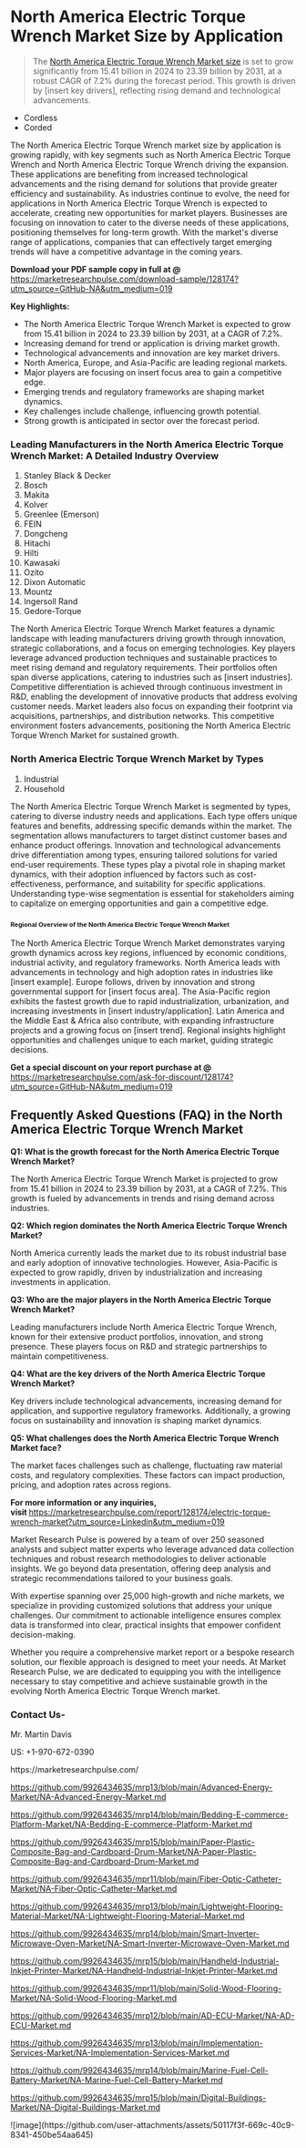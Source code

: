 <h1>North America Electric Torque Wrench Market&nbsp;Size by Application</h1><blockquote><p>The <a href="https://marketresearchpulse.com/download-sample/128174?utm_source=GitHub-NA&amp;utm_medium=019">North America Electric Torque Wrench Market size</a> is set to grow significantly from 15.41 billion in 2024 to 23.39 billion by 2031, at a robust CAGR of 7.2% during the forecast period. This growth is driven by [insert key drivers], reflecting rising demand and technological advancements.</p></blockquote><ul><li>Cordless <li> Corded</li></ul><p>The North America Electric Torque Wrench market size by application is growing rapidly, with key segments such as North America Electric Torque Wrench and North America Electric Torque Wrench driving the expansion. These applications are benefiting from increased technological advancements and the rising demand for solutions that provide greater efficiency and sustainability. As industries continue to evolve, the need for applications in North America Electric Torque Wrench is expected to accelerate, creating new opportunities for market players. Businesses are focusing on innovation to cater to the diverse needs of these applications, positioning themselves for long-term growth. With the market's diverse range of applications, companies that can effectively target emerging trends will have a competitive advantage in the coming years.</p><p><strong>Download your PDF sample copy in full at @ </strong><a href="https://marketresearchpulse.com/download-sample/128174?utm_source=GitHub-NA&amp;utm_medium=019">https://marketresearchpulse.com/download-sample/128174?utm_source=GitHub-NA&amp;utm_medium=019</a></p><p><strong>Key Highlights: </strong></p><ul><li>The North America Electric Torque Wrench Market is expected to grow from 15.41 billion in 2024 to 23.39 billion by 2031, at a CAGR of 7.2%.</li><li>Increasing demand for trend or application is driving market growth.</li><li>Technological advancements and innovation are key market drivers.</li><li>North America, Europe, and Asia-Pacific are leading regional markets.</li><li>Major players are focusing on insert focus area to gain a competitive edge.</li><li>Emerging trends and regulatory frameworks are shaping market dynamics.</li><li>Key challenges include challenge, influencing growth potential.</li><li>Strong growth is anticipated in sector over the forecast period.</li></ul><h3>Leading Manufacturers in the North America Electric Torque Wrench Market: A Detailed Industry Overview</h3><ol><li>Stanley Black & Decker</li><li>Bosch</li><li>Makita</li><li>Kolver</li><li>Greenlee (Emerson)</li><li>FEIN</li><li>Dongcheng</li><li>Hitachi</li><li>Hilti</li><li>Kawasaki</li><li>Ozito</li><li>Dixon Automatic</li><li>Mountz</li><li>Ingersoll Rand</li><li>Gedore-Torque</li></ol><div class="flex max-w-full flex-col flex-grow"><div class="min-h-8 text-message flex w-full flex-col items-end gap-2 whitespace-normal break-words [.text-message+&amp;]:mt-5" dir="auto" data-message-author-role="assistant" data-message-id="fd8432e4-4910-450d-b182-61b7bfb0a01f" data-message-model-slug="gpt-4o"><div class="flex w-full flex-col gap-1 empty:hidden first:pt-[3px]"><div class="markdown prose w-full break-words dark:prose-invert light"><p>The North America Electric Torque Wrench Market features a dynamic landscape with leading manufacturers driving growth through innovation, strategic collaborations, and a focus on emerging technologies. Key players leverage advanced production techniques and sustainable practices to meet rising demand and regulatory requirements. Their portfolios often span diverse applications, catering to industries such as [insert industries]. Competitive differentiation is achieved through continuous investment in R&amp;D, enabling the development of innovative products that address evolving customer needs. Market leaders also focus on expanding their footprint via acquisitions, partnerships, and distribution networks. This competitive environment fosters advancements, positioning the North America Electric Torque Wrench Market for sustained growth.</p></div></div></div></div><h3>North America Electric Torque Wrench Market by Types</h3><ol><li>Industrial <li> Household</li></ol><div class="flex max-w-full flex-col flex-grow"><div class="min-h-8 text-message flex w-full flex-col items-end gap-2 whitespace-normal break-words [.text-message+&amp;]:mt-5" dir="auto" data-message-author-role="assistant" data-message-id="084470be-0bb7-4664-bddf-5156b4f41249" data-message-model-slug="gpt-4o-mini"><div class="flex w-full flex-col gap-1 empty:hidden first:pt-[3px]"><div class="markdown prose w-full break-words dark:prose-invert light"><p>The North America Electric Torque Wrench Market is segmented by types, catering to diverse industry needs and applications. Each type offers unique features and benefits, addressing specific demands within the market. The segmentation allows manufacturers to target distinct customer bases and enhance product offerings. Innovation and technological advancements drive differentiation among types, ensuring tailored solutions for varied end-user requirements. These types play a pivotal role in shaping market dynamics, with their adoption influenced by factors such as cost-effectiveness, performance, and suitability for specific applications. Understanding type-wise segmentation is essential for stakeholders aiming to capitalize on emerging opportunities and gain a competitive edge.</p></div></div></div></div><h3><span style="font-size: 11px;">Regional Overview of the North America Electric Torque Wrench Market</span></h3><div class="flex max-w-full flex-col flex-grow"><div class="min-h-8 text-message flex w-full flex-col items-end gap-2 whitespace-normal break-words [.text-message+&amp;]:mt-5" dir="auto" data-message-author-role="assistant" data-message-id="e9038762-ce64-4e30-91c9-9bd413514231" data-message-model-slug="gpt-4o-mini"><div class="flex w-full flex-col gap-1 empty:hidden first:pt-[3px]"><div class="markdown prose w-full break-words dark:prose-invert light"><p>The North America Electric Torque Wrench Market demonstrates varying growth dynamics across key regions, influenced by economic conditions, industrial activity, and regulatory frameworks. North America leads with advancements in technology and high adoption rates in industries like [insert example]. Europe follows, driven by innovation and strong governmental support for [insert focus area]. The Asia-Pacific region exhibits the fastest growth due to rapid industrialization, urbanization, and increasing investments in [insert industry/application]. Latin America and the Middle East &amp; Africa also contribute, with expanding infrastructure projects and a growing focus on [insert trend]. Regional insights highlight opportunities and challenges unique to each market, guiding strategic decisions.</p></div></div></div></div><p><strong>Get a special discount on your report purchase at @ </strong><a href="https://marketresearchpulse.com/ask-for-discount/128174?utm_source=GitHub-NA&amp;utm_medium=019">https://marketresearchpulse.com/ask-for-discount/128174?utm_source=GitHub-NA&amp;utm_medium=019</a></p><h2>Frequently Asked Questions (FAQ) in the North America Electric Torque Wrench Market</h2><p><strong>Q1: What is the growth forecast for the North America Electric Torque Wrench Market?</strong></p><p>The North America Electric Torque Wrench Market is projected to grow from 15.41 billion in 2024 to 23.39 billion by 2031, at a CAGR of 7.2%. This growth is fueled by advancements in trends and rising demand across industries.</p><p><strong>Q2: Which region dominates the North America Electric Torque Wrench Market?</strong></p><p>North America currently leads the market due to its robust industrial base and early adoption of innovative technologies. However, Asia-Pacific is expected to grow rapidly, driven by industrialization and increasing investments in application.</p><p><strong>Q3: Who are the major players in the North America Electric Torque Wrench Market?</strong></p><p>Leading manufacturers include North America Electric Torque Wrench, known for their extensive product portfolios, innovation, and strong presence. These players focus on R&amp;D and strategic partnerships to maintain competitiveness.</p><p><strong>Q4: What are the key drivers of the North America Electric Torque Wrench Market?</strong></p><p>Key drivers include technological advancements, increasing demand for application, and supportive regulatory frameworks. Additionally, a growing focus on sustainability and innovation is shaping market dynamics.</p><p><strong>Q5: What challenges does the North America Electric Torque Wrench Market face?</strong></p><p>The market faces challenges such as challenge, fluctuating raw material costs, and regulatory complexities. These factors can impact production, pricing, and adoption rates across regions.</p><p><strong>For more information or any inquiries, visit&nbsp;</strong><a href="https://marketresearchpulse.com/report/128174/electric-torque-wrench-market?utm_source=Linkedin&utm_medium=019">https://marketresearchpulse.com/report/128174/electric-torque-wrench-market?utm_source=Linkedin&utm_medium=019</a></p><p>Market Research Pulse is powered by a team of over 250 seasoned analysts and subject matter experts who leverage advanced data collection techniques and robust research methodologies to deliver actionable insights. We go beyond data presentation, offering deep analysis and strategic recommendations tailored to your business goals.</p><p>With expertise spanning over 25,000 high-growth and niche markets, we specialize in providing customized solutions that address your unique challenges. Our commitment to actionable intelligence ensures complex data is transformed into clear, practical insights that empower confident decision-making.</p><p>Whether you require a comprehensive market report or a bespoke research solution, our flexible approach is designed to meet your needs. At Market Research Pulse, we are dedicated to equipping you with the intelligence necessary to stay competitive and achieve sustainable growth in the evolving North America Electric Torque Wrench market.</p><h3><strong>Contact Us-</strong></h3><p>Mr. Martin Davis</p><p>US: +1-970-672-0390</p><p>https://marketresearchpulse.com/</p><p><a href="https://github.com/9926434635/mrp13/blob/main/Advanced-Energy-Market/NA-Advanced-Energy-Market.md">https://github.com/9926434635/mrp13/blob/main/Advanced-Energy-Market/NA-Advanced-Energy-Market.md</a></p><p><a href="https://github.com/9926434635/mrp14/blob/main/Bedding-E-commerce-Platform-Market/NA-Bedding-E-commerce-Platform-Market.md">https://github.com/9926434635/mrp14/blob/main/Bedding-E-commerce-Platform-Market/NA-Bedding-E-commerce-Platform-Market.md</a></p><p><a href="https://github.com/9926434635/mrp15/blob/main/Paper-Plastic-Composite-Bag-and-Cardboard-Drum-Market/NA-Paper-Plastic-Composite-Bag-and-Cardboard-Drum-Market.md">https://github.com/9926434635/mrp15/blob/main/Paper-Plastic-Composite-Bag-and-Cardboard-Drum-Market/NA-Paper-Plastic-Composite-Bag-and-Cardboard-Drum-Market.md</a></p><p><a href="https://github.com/9926434635/mpr11/blob/main/Fiber-Optic-Catheter-Market/NA-Fiber-Optic-Catheter-Market.md">https://github.com/9926434635/mpr11/blob/main/Fiber-Optic-Catheter-Market/NA-Fiber-Optic-Catheter-Market.md</a></p><p><a href="https://github.com/9926434635/mrp13/blob/main/Lightweight-Flooring-Material-Market/NA-Lightweight-Flooring-Material-Market.md">https://github.com/9926434635/mrp13/blob/main/Lightweight-Flooring-Material-Market/NA-Lightweight-Flooring-Material-Market.md</a></p><p><a href="https://github.com/9926434635/mrp14/blob/main/Smart-Inverter-Microwave-Oven-Market/NA-Smart-Inverter-Microwave-Oven-Market.md">https://github.com/9926434635/mrp14/blob/main/Smart-Inverter-Microwave-Oven-Market/NA-Smart-Inverter-Microwave-Oven-Market.md</a></p><p><a href="https://github.com/9926434635/mrp15/blob/main/Handheld-Industrial-Inkjet-Printer-Market/NA-Handheld-Industrial-Inkjet-Printer-Market.md">https://github.com/9926434635/mrp15/blob/main/Handheld-Industrial-Inkjet-Printer-Market/NA-Handheld-Industrial-Inkjet-Printer-Market.md</a></p><p><a href="https://github.com/9926434635/mpr11/blob/main/Solid-Wood-Flooring-Market/NA-Solid-Wood-Flooring-Market.md">https://github.com/9926434635/mpr11/blob/main/Solid-Wood-Flooring-Market/NA-Solid-Wood-Flooring-Market.md</a></p><p><a href="https://github.com/9926434635/mrp12/blob/main/AD-ECU-Market/NA-AD-ECU-Market.md">https://github.com/9926434635/mrp12/blob/main/AD-ECU-Market/NA-AD-ECU-Market.md</a></p><p><a href="https://github.com/9926434635/mrp13/blob/main/Implementation-Services-Market/NA-Implementation-Services-Market.md">https://github.com/9926434635/mrp13/blob/main/Implementation-Services-Market/NA-Implementation-Services-Market.md</a></p><p><a href="https://github.com/9926434635/mrp14/blob/main/Marine-Fuel-Cell-Battery-Market/NA-Marine-Fuel-Cell-Battery-Market.md">https://github.com/9926434635/mrp14/blob/main/Marine-Fuel-Cell-Battery-Market/NA-Marine-Fuel-Cell-Battery-Market.md</a></p><p><a href="https://github.com/9926434635/mrp15/blob/main/Digital-Buildings-Market/NA-Digital-Buildings-Market.md">https://github.com/9926434635/mrp15/blob/main/Digital-Buildings-Market/NA-Digital-Buildings-Market.md</a></p>
![image](https://github.com/user-attachments/assets/50117f3f-669c-40c9-8341-450be54aa645)

